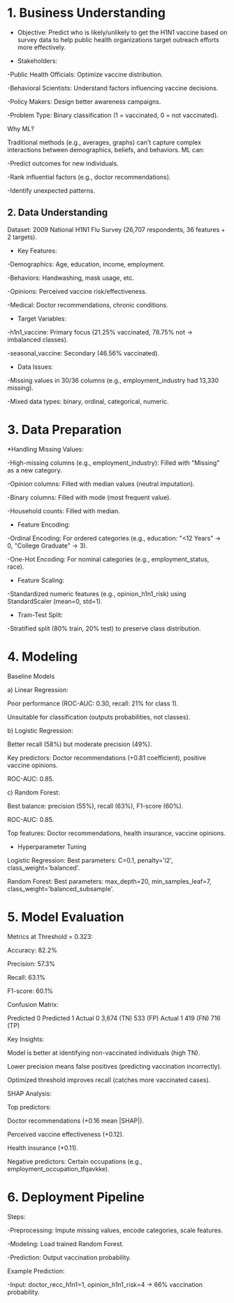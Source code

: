 # 1. Business Understanding
   
* Objective: Predict who is likely/unlikely to get the H1N1 vaccine based on survey data to help public health organizations target outreach efforts more    effectively.

* Stakeholders:

-Public Health Officials: Optimize vaccine distribution.

-Behavioral Scientists: Understand factors influencing vaccine decisions.

-Policy Makers: Design better awareness campaigns.

-Problem Type: Binary classification (1 = vaccinated, 0 = not vaccinated).

Why ML?

Traditional methods (e.g., averages, graphs) can't capture complex interactions between demographics, beliefs, and behaviors. ML can:

-Predict outcomes for new individuals.

-Rank influential factors (e.g., doctor recommendations).

-Identify unexpected patterns.

## 2. Data Understanding
   
Dataset: 2009 National H1N1 Flu Survey (26,707 respondents, 36 features + 2 targets).

* Key Features:

-Demographics: Age, education, income, employment.

-Behaviors: Handwashing, mask usage, etc.

-Opinions: Perceived vaccine risk/effectiveness.

-Medical: Doctor recommendations, chronic conditions.

* Target Variables:

-h1n1_vaccine: Primary focus (21.25% vaccinated, 78.75% not → imbalanced classes).

-seasonal_vaccine: Secondary (46.56% vaccinated).

* Data Issues:

-Missing values in 30/36 columns (e.g., employment_industry had 13,330 missing).

-Mixed data types: binary, ordinal, categorical, numeric.

# 3. Data Preparation
   
*Handling Missing Values:

-High-missing columns (e.g., employment_industry): Filled with "Missing" as a new category.

-Opinion columns: Filled with median values (neutral imputation).

-Binary columns: Filled with mode (most frequent value).

-Household counts: Filled with median.

* Feature Encoding:

-Ordinal Encoding: For ordered categories (e.g., education: "<12 Years" → 0, "College Graduate" → 3).

-One-Hot Encoding: For nominal categories (e.g., employment_status, race).

* Feature Scaling:

-Standardized numeric features (e.g., opinion_h1n1_risk) using StandardScaler (mean=0, std=1).

* Train-Test Split:

-Stratified split (80% train, 20% test) to preserve class distribution.

# 4. Modeling

Baseline Models

a) Linear Regression:

Poor performance (ROC-AUC: 0.30, recall: 21% for class 1).

Unsuitable for classification (outputs probabilities, not classes).

b) Logistic Regression:

Better recall (58%) but moderate precision (49%).

Key predictors: Doctor recommendations (+0.81 coefficient), positive vaccine opinions.

ROC-AUC: 0.85.

c) Random Forest:

Best balance: precision (55%), recall (63%), F1-score (60%).

ROC-AUC: 0.85.

Top features: Doctor recommendations, health insurance, vaccine opinions.

* Hyperparameter Tuning

Logistic Regression: Best parameters: C=0.1, penalty='l2', class_weight='balanced'.

Random Forest: Best parameters: max_depth=20, min_samples_leaf=7, class_weight='balanced_subsample'.

# 5. Model Evaluation
   
Metrics at Threshold = 0.323:

Accuracy: 82.2%

Precision: 57.3%

Recall: 63.1%

F1-score: 60.1%

Confusion Matrix:

Predicted 0	Predicted 1
Actual 0	3,674 (TN)	533 (FP)
Actual 1	419 (FN)	716 (TP)

Key Insights:

Model is better at identifying non-vaccinated individuals (high TN).

Lower precision means false positives (predicting vaccination incorrectly).

Optimized threshold improves recall (catches more vaccinated cases).

SHAP Analysis:

Top predictors:

Doctor recommendations (+0.16 mean |SHAP|).

Perceived vaccine effectiveness (+0.12).

Health insurance (+0.11).

Negative predictors: Certain occupations (e.g., employment_occupation_tfqavkke).

# 6. Deployment Pipeline

Steps:

-Preprocessing: Impute missing values, encode categories, scale features.

-Modeling: Load trained Random Forest.

-Prediction: Output vaccination probability.

Example Prediction:

-Input: doctor_recc_h1n1=1, opinion_h1n1_risk=4 → 66% vaccination probability.
